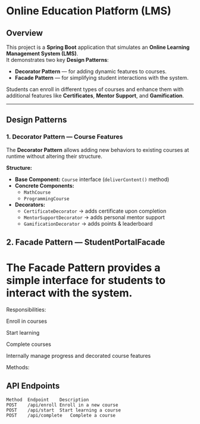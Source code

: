 #  Online Education Platform (LMS)

##  Overview
This project is a **Spring Boot** application that simulates an **Online Learning Management System (LMS)**.  
It demonstrates two key **Design Patterns**:
- **Decorator Pattern** — for adding dynamic features to courses.
- **Facade Pattern** — for simplifying student interactions with the system.

Students can enroll in different types of courses and enhance them with additional features like **Certificates**, **Mentor Support**, and **Gamification**.

---

##  Design Patterns

###  1. Decorator Pattern — Course Features
The **Decorator Pattern** allows adding new behaviors to existing courses at runtime without altering their structure.

**Structure:**
- **Base Component:** `Course` interface (`deliverContent()` method)
- **Concrete Components:**
    - `MathCourse`
    - `ProgrammingCourse`
- **Decorators:**
    - `CertificateDecorator` → adds certificate upon completion
    - `MentorSupportDecorator` → adds personal mentor support
    - `GamificationDecorator` → adds points & leaderboard


## 2. Facade Pattern — StudentPortalFacade
# The Facade Pattern provides a simple interface for students to interact with the system.

Responsibilities:

Enroll in courses

Start learning

Complete courses

Internally manage progress and decorated course features

Methods:



##  API Endpoints
````
Method	Endpoint	Description
POST	/api/enroll	Enroll in a new course
POST	/api/start	Start learning a course
POST	/api/complete	Complete a course
````
